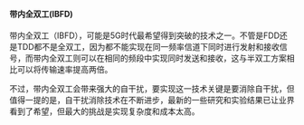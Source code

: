 #### 带内全双工(IBFD)

带内全双工（IBFD），可能是5G时代最希望得到突破的技术之一。不管是FDD还是TDD都不是全双工，因为都不能实现在同一频率信道下同时进行发射和接收信号，而带内全双工则可以在相同的频段中实现同时发送和接收，这与半双工方案相比可以将传输速率提高两倍。

不过，带内全双工会带来强大的自干扰，要实现这一技术关键是要消除自干扰，但值得一提的是，自干扰消除技术在不断进步，最新的一些研究和实验结果已让业界看到了希望，但最大的挑战是实现复杂度和成本太高。